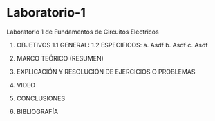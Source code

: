 # Laboratorio-1
Laboratorio 1 de Fundamentos de Circuitos Electricos
1.	OBJETIVOS
 1.1	GENERAL:
  1.2	ESPECIFICOS:
  	a.	Asdf
  	b.	Asdf
  	c.	Asdf

2.	MARCO TEÓRICO (RESUMEN)

3.	EXPLICACIÓN Y RESOLUCIÓN DE EJERCICIOS O PROBLEMAS


4.	VIDEO

5.	CONCLUSIONES


6.	BIBLIOGRAFÍA

